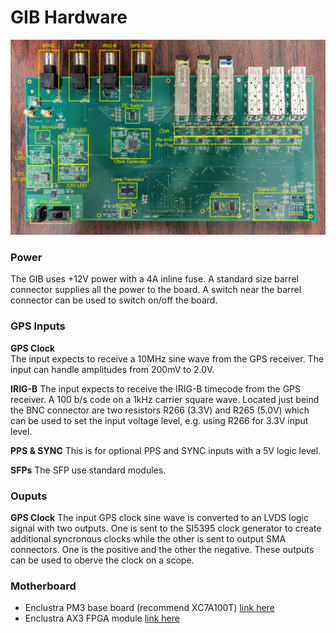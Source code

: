 # GIB Hardware

![](../figs/GIB_annotated.jpg)


### Power
The GIB uses +12V power with a 4A inline fuse. A standard size barrel connector supplies all the power to the board. A switch near the barrel connector can be used to switch on/off the board.

### GPS Inputs

**GPS Clock**  
The input expects to receive a 10MHz sine wave from the GPS receiver. The input can handle amplitudes from 200mV to 2.0V.

**IRIG-B** 
The input expects to receive the IRIG-B timecode from the GPS receiver. A 100 b/s code on a 1kHz carrier square wave. Located just beind the BNC connector are two resistors R266 (3.3V) and R265 (5.0V) which can be used to set the input voltage level, e.g. using R266 for 3.3V input level.

**PPS & SYNC** 
This is for optional PPS and SYNC inputs with a 5V logic level.

**SFPs** 
The SFP use standard modules.

### Ouputs

**GPS Clock** 
The input GPS clock sine wave is converted to an LVDS logic signal with two outputs. One is sent to the SI5395 clock generator to create additional syncronous clocks while the other is sent to output SMA connectors. One is the positive and the other the negative. These outputs can be used to oberve the  clock on a scope.

### Motherboard

* Enclustra PM3 base board (recommend XC7A100T) [link here](https://www.enclustra.com/en/products/base-boards/mars-pm3/)
* Enclustra AX3 FPGA module [link here](https://www.enclustra.com/en/products/fpga-modules/mars-ax3/)
